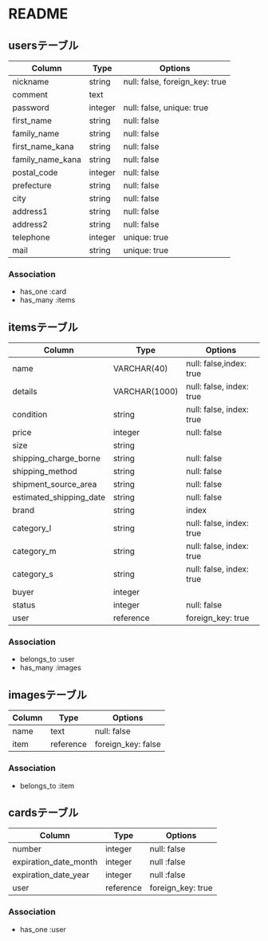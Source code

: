 # README

## usersテーブル
|Column|Type|Options|
|------|----|-------|
|nickname|string|null: false, foreign_key: true|
|comment|text||
|password|integer|null: false, unique: true|
|first_name|string|null: false|
|family_name|string|null: false|
|first_name_kana|string|null: false|
|family_name_kana|string|null: false|
|postal_code|integer|null: false|
|prefecture|string|null: false|
|city|string|null: false|
|address1|string|null: false|
|address2|string|null: false|
|telephone|integer|unique: true|
|mail|string|unique: true|

### Association
- has_one :card
- has_many :items

## itemsテーブル
|Column|Type|Options|
|------|----|-------|
|name|VARCHAR(40)|null: false,index: true|
|details|VARCHAR(1000)|null: false, index: true|
|condition|string|null: false, index: true|
|price|integer|null: false|
|size|string||
|shipping_charge_borne|string|null: false|
|shipping_method|string|null: false|
|shipment_source_area|string|null: false|
|estimated_shipping_date|string|null: false|
|brand|string|index|
|category_l|string|null: false, index: true|
|category_m|string|null: false, index: true|
|category_s|string|null: false, index: true|
|buyer|integer||
|status|integer|null: false|
|user|reference|foreign_key: true|

### Association
- belongs_to :user
- has_many :images


## imagesテーブル
|Column|Type|Options|
|------|----|-------|
|name|text|null: false|
|item|reference|foreign_key: false|

### Association
- belongs_to :item

## cardsテーブル
|Column|Type|Options|
|------|----|-------|
|number|integer|null: false|
|expiration_date_month|integer|null :false|
|expiration_date_year|integer|null :false|
|user|reference|foreign_key: true|

### Association
- has_one :user
